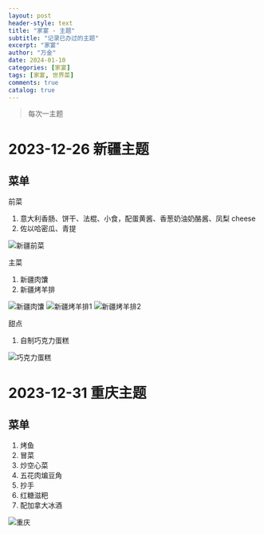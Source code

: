 ```yaml
---
layout: post
header-style: text
title: "家宴 - 主题"
subtitle: "记录已办过的主题"
excerpt: "家宴"
author: "万金"
date: 2024-01-10
categories: [家宴]
tags: [家宴, 世界菜]
comments: true
catalog: true
---
```


> 每次一主题

# 2023-12-26 新疆主题

## 菜单

前菜

1. 意大利香肠、饼干、法棍、小食，配蛋黄酱、香葱奶油奶酪酱、凤梨 cheese
2. 佐以哈密瓜、青提

![新疆前菜](/img/in-post/家宴/新疆/前菜.jpg)

主菜

1. 新疆肉馕
2. 新疆烤羊排

![新疆肉馕](/img/in-post/家宴/新疆/肉馕.jpg)
![新疆烤羊排1](/img/in-post/家宴/新疆/羊排1.jpg)
![新疆烤羊排2](/img/in-post/家宴/新疆/羊排2.jpg)

甜点

1. 自制巧克力蛋糕

![巧克力蛋糕](/img/in-post/家宴/新疆/巧克力蛋糕.jpg)

# 2023-12-31 重庆主题

## 菜单

1. 烤鱼
2. 冒菜
3. 炒空心菜
4. 五花肉煸豆角
5. 抄手
6. 红糖滋粑
7. 配加拿大冰酒

![重庆](/img/in-post/家宴/重庆/重庆.jpg)